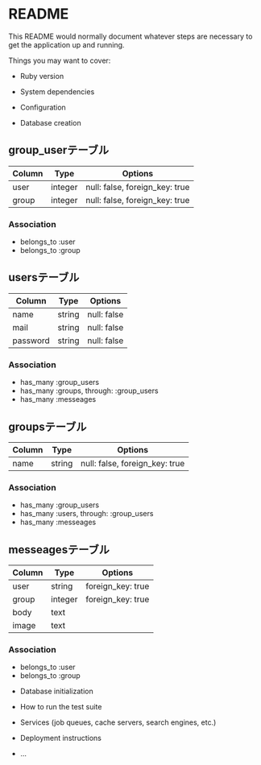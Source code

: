 # README

This README would normally document whatever steps are necessary to get the
application up and running.

Things you may want to cover:

* Ruby version

* System dependencies

* Configuration

* Database creation

## group_userテーブル
<!-- membersテーブルから変更して中間テーブルにしました -->
<!-- referencesで定義し直しました -->
|Column|Type|Options|
|------|----|-------|
|user|integer|null: false, foreign_key: true|
|group|integer|null: false, foreign_key: true|

### Association
- belongs_to :user
- belongs_to :group

## usersテーブル
<!-- 外部キーを定義していたので削除 -->
|Column|Type|Options|
|------|----|-------|
|name|string|null: false|
|mail|string|null: false|
|password|string|null: false|

### Association
<!-- throughオプションによりgroup_users経由でgroupsにアクセス -->
- has_many :group_users
- has_many :groups, through: :group_users
- has_many :messeages

## groupsテーブル
<!-- group name→nameに変更、user_idカラムを削除 -->
|Column|Type|Options|
|------|----|-------|
|name|string|null: false, foreign_key: true|

### Association
<!-- throughオプションによりgroup_users経由でusersにアクセス -->
- has_many :group_users
- has_many :users, through: :group_users
- has_many :messeages

## messeagesテーブル
<!-- null:falseを削除 -->
<!-- timestampsを削除 -->
|Column|Type|Options|
|------|----|-------|
|user|string|foreign_key: true|
|group|integer|foreign_key: true|
|body|text||
|image|text||

### Association
- belongs_to :user
- belongs_to :group

* Database initialization

* How to run the test suite

* Services (job queues, cache servers, search engines, etc.)

* Deployment instructions

* ...
